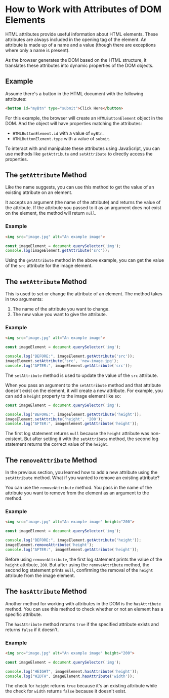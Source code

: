 # How to Work with Attributes of DOM Elements

HTML attributes provide useful information about HTML elements. These attributes are always included in the opening tag of the element. An attribute is made up of a name and a value (though there are exceptions where only a name is present).

As the browser generates the DOM based on the HTML structure, it translates these attributes into dynamic properties of the DOM objects.

## Example

Assume there's a button in the HTML document with the following attributes:

```html
<button id="myBtn" type="submit">Click Here</button>
```

For this example, the browser will create an `HTMLButtonElement` object in the DOM. And the object will have properties matching the attributes:

- `HTMLButtonElement.id` with a value of `myBtn`.
- `HTMLButtonElement.type` with a value of `submit`.

To interact with and manipulate these attributes using JavaScript, you can use methods like `getAttribute` and `setAttribute` to directly access the properties.

## The `getAttribute` Method

Like the name suggests, you can use this method to get the value of an existing attribute on an element.

It accepts an argument (the name of the attribute) and returns the value of the attribute. If the attribute you passed to it as an argument does not exist on the element, the method will return `null`.

### Example

```html
<img src="image.jpg" alt="An example image">
```

```javascript
const imageElement = document.querySelector('img');
console.log(imageElement.getAttribute('src'));
```

Using the `getAttribute` method in the above example, you can get the value of the `src` attribute for the image element.

## The `setAttribute` Method

This is used to set or change the attribute of an element. The method takes in two arguments:
1. The name of the attribute you want to change.
2. The new value you want to give the attribute.

### Example

```html
<img src="image.jpg" alt="An example image">
```

```javascript
const imageElement = document.querySelector('img');

console.log("BEFORE:", imageElement.getAttribute('src'));
imageElement.setAttribute('src', 'new-image.jpg');
console.log("AFTER:", imageElement.getAttribute('src'));
```

The `setAttribute` method is used to update the value of the `src` attribute.

When you pass an argument to the `setAttribute` method and that attribute doesn't exist on the element, it will create a new attribute. For example, you can add a `height` property to the image element like so:

```javascript
const imageElement = document.querySelector('img');

console.log("BEFORE:", imageElement.getAttribute('height'));
imageElement.setAttribute('height', '200');
console.log("AFTER:", imageElement.getAttribute('height'));
```

The first log statement returns `null` because the `height` attribute was non-existent. But after setting it with the `setAttribute` method, the second log statement returns the correct value of the `height`.

## The `removeAttribute` Method

In the previous section, you learned how to add a new attribute using the `setAttribute` method. What if you wanted to remove an existing attribute?

You can use the `removeAttribute` method. You pass in the name of the attribute you want to remove from the element as an argument to the method.

### Example

```html
<img src="image.jpg" alt="An example image" height="200">
```

```javascript
const imageElement = document.querySelector('img');

console.log("BEFORE:", imageElement.getAttribute('height'));
imageElement.removeAttribute('height');
console.log("AFTER:", imageElement.getAttribute('height'));
```

Before using `removeAttribute`, the first log statement prints the value of the `height` attribute, `200`. But after using the `removeAttribute` method, the second log statement prints `null`, confirming the removal of the `height` attribute from the image element.

## The `hasAttribute` Method

Another method for working with attributes in the DOM is the `hasAttribute` method. You can use this method to check whether or not an element has a specific attribute.

The `hasAttribute` method returns `true` if the specified attribute exists and returns `false` if it doesn't.

### Example

```html
<img src="image.jpg" alt="An example image" height="200">
```

```javascript
const imageElement = document.querySelector('img');

console.log("HEIGHT", imageElement.hasAttribute('height'));
console.log("WIDTH", imageElement.hasAttribute('width'));
```

The check for `height` returns `true` because it's an existing attribute while the check for `width` returns `false` because it doesn't exist.

